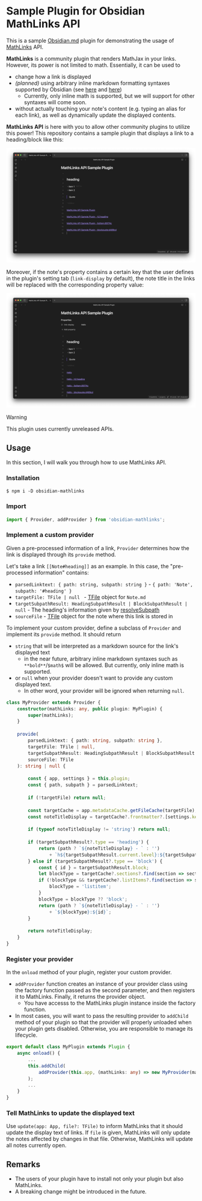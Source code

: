 # Sample Plugin for Obsidian MathLinks API 

This is a sample [Obsidian.md](https://obsidian.md) plugin for demonstrating the usage of [MathLinks](https://github.com/zhaoshenzhai/obsidian-mathlinks) API.

**MathLinks** is a community plugin that renders MathJax in your links.
However, its power is not limited to math. Essentially, it can be used to
- change how a link is displayed
- _(planned)_ using arbitrary inline markdown formatting syntaxes supported by Obsidian (see [here](https://help.obsidian.md/Editing+and+formatting/Basic+formatting+syntax) and [here](https://help.obsidian.md/Editing+and+formatting/Advanced+formatting+syntax#Math))
	- Currently, only inline math is supported, but we will support for other syntaxes will come soon.
- without actually touching your note's content (e.g. typing an alias for each link), as well as dynamically update the displayed contents.

**MathLinks API** is here with you to allow other community plugins to utilize this power! 
This repository contains a sample plugin that displays a link to a heading/block like this:

![without property](fig/without-property.png)

Moreover, if the note's property contains a certain key that the user defines in the plugin's setting tab (`link-display` by default), the note title in the links will be replaced with the corresponding property value:

![with property](fig/with-property.png)

> [!WARNING]
> This plugin uses currently unreleased APIs.


## Usage

In this section, I will walk you through how to use MathLinks API. 

### Installation

```
$ npm i -D obsidian-mathlinks
```

### Import

```ts
import { Provider, addProvider } from 'obsidian-mathlinks';
```

### Implement a custom provider

Given a pre-processed information of a link, `Provider` determines how the link is displayed through its `provide` method.

Let's take a link `[[Note#heading]]` as an example.
In this case, the "pre-processed information" contains:

- `parsedLinktext: { path: string, subpath: string }` - `{ path: 'Note', subpath: '#heading' }`
- `targetFile: TFile | null ` - [TFile](https://docs.obsidian.md/Reference/TypeScript+API/TFile/TFile)  object for `Note.md`
- `targetSubpathResult: HeadingSubpathResult | BlockSubpathResult | null`  - The heading's information given by [resolveSubpath](https://docs.obsidian.md/Reference/TypeScript+API/resolveSubpath)
- `sourceFile` - [TFile](https://docs.obsidian.md/Reference/TypeScript+API/TFile/TFile)  object for the note where this link is stored in

To implement your custom provider, define a subclass of `Provider` and implement its `provide` method. It should return
- `string` that will be interpreted as a markdown source for the link's displayed text
	- in the near future, arbitrary inline markdown syntaxes such as `**bold**`/`$math$` will be allowed. But currently, only inline math is supported.
- or `null` when your provider doesn't want to provide any custom displayed text. 
	- In other word, your provider will be ignored when returning `null`.

```ts
class MyProvider extends Provider {
	constructor(mathLinks: any, public plugin: MyPlugin) {
		super(mathLinks);
	}

	provide(
		parsedLinktext: { path: string, subpath: string },
		targetFile: TFile | null,
		targetSubpathResult: HeadingSubpathResult | BlockSubpathResult | null,
		sourceFile: TFile
	): string | null {

		const { app, settings } = this.plugin;
		const { path, subpath } = parsedLinktext;

		if (!targetFile) return null;

		const targetCache = app.metadataCache.getFileCache(targetFile);
		const noteTitleDisplay = targetCache?.frontmatter?.[settings.key] ?? targetFile.basename;
		
		if (typeof noteTitleDisplay != 'string') return null;

		if (targetSubpathResult?.type == 'heading') {
			return (path ? `${noteTitleDisplay} - ` : '')
				+ `h${targetSubpathResult.current.level}:${targetSubpathResult.current.heading}`;
		} else if (targetSubpathResult?.type == 'block') {
			const { id } = targetSubpathResult.block;
			let blockType = targetCache?.sections?.find(section => section.id == id)?.type;
			if (!blockType && targetCache?.listItems?.find(section => section.id == id)) {
				blockType = 'listitem';
			}
			blockType = blockType ?? 'block';
			return (path ? `${noteTitleDisplay} - ` : '')
				+ `${blockType}:${id}`;
		}

		return noteTitleDisplay;
	}
}
```

### Register your provider

In the `onload` method of your plugin, register your custom provider.

- `addProvider` function creates an instance of your provider class using the factory function passed as the second parameter, and then registers it to MathLinks. Finally, it returns the provider object.
	- You have accesss to the MathLinks plugin instance inside the factory function.
- In most cases, you will want to pass the resulting provider to `addChild` method of your plugin so that the provider will properly unloaded when your plugin gets disabled. Otherwise, you are responsible to manage its lifecycle.

```ts
export default class MyPlugin extends Plugin {
	async onload() {
        ...
		this.addChild(
			addProvider(this.app, (mathLinks: any) => new MyProvider(mathLinks, this))
		);		
        ...
	}
}
```

### Tell MathLinks to update the displayed text

Use `update(app: App, file?: TFile)` to inform MathLinks that it should update the display text of links.
If `file` is given, MathLinks will only update the notes affected by changes in that file.
Otherwise, MathLinks will update all notes currently open.

## Remarks

- The users of your plugin have to install not only your plugin but also MathLinks.
- A breaking change might be introduced in the future.
